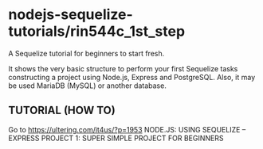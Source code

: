 # nodejs-sequelize-tutorials/rin544c_1st_step

A Sequelize tutorial for beginners to start fresh. 

It shows the very basic structure to perform your first Sequelize tasks constructing a project using Node.js, Express and PostgreSQL. 
Also, it may be used MariaDB (MySQL) or another database.

## TUTORIAL (HOW TO)

Go to 
https://ultering.com/it4us/?p=1953
NODE.JS: USING SEQUELIZE – EXPRESS PROJECT 1: SUPER SIMPLE PROJECT FOR BEGINNERS

